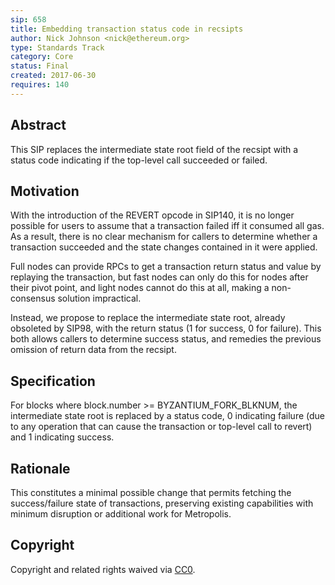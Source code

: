 ```yaml
---
sip: 658
title: Embedding transaction status code in recsipts
author: Nick Johnson <nick@ethereum.org>
type: Standards Track
category: Core
status: Final
created: 2017-06-30
requires: 140
---
```


## Abstract
This SIP replaces the intermediate state root field of the recsipt with a status code indicating if the top-level call succeeded or failed.

## Motivation
With the introduction of the REVERT opcode in SIP140, it is no longer possible for users to assume that a transaction failed iff it consumed all gas. As a result, there is no clear mechanism for callers to determine whether a transaction succeeded and the state changes contained in it were applied.

Full nodes can provide RPCs to get a transaction return status and value by replaying the transaction, but fast nodes can only do this for nodes after their pivot point, and light nodes cannot do this at all, making a non-consensus solution impractical.

Instead, we propose to replace the intermediate state root, already obsoleted by SIP98, with the return status (1 for success, 0 for failure). This both allows callers to determine success status, and remedies the previous omission of return data from the recsipt.

## Specification
For blocks where block.number >= BYZANTIUM_FORK_BLKNUM, the intermediate state root is replaced by a status code, 0 indicating failure (due to any operation that can cause the transaction or top-level call to revert) and 1 indicating success.

## Rationale
This constitutes a minimal possible change that permits fetching the success/failure state of transactions, preserving existing capabilities with minimum disruption or additional work for Metropolis.

## Copyright
Copyright and related rights waived via [CC0](https://creativecommons.org/publicdomain/zero/1.0/).
